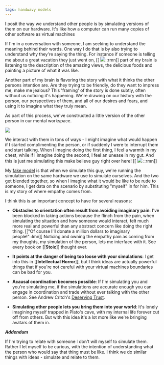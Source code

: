 ```yaml
---
tags: handwavy models
---
```


I posit the way we understand other people is by simulating versions of them on our hardware. It's like how a computer can run many copies of other software as virtual machines

If I'm in a conversation with someone, I am seeking to understand the meaning behind their words. One way I do that is by also trying to understand why they're saying the thing. For instance if someone is telling me about a great vacation they just went on, [[ ![](https://firebasestorage.googleapis.com/v0/b/firescript-577a2.appspot.com/o/imgs%2Fapp%2Fben%2Fq9yL1YjkOm.png?alt=media&token=ad784a33-8ea9-4156-ae96-43b74e864bab)::rmn]] part of my brain is listening to the description of the amazing views, the delicious foods and painting a picture of what it was like.

Another part of my brain is flavoring the story with what it thinks the other persons intention are. Are they trying to be friendly, do they want to impress me, make me jealous? This 'framing' of the story is done subtly, often without us noticing it's happening. We're drawing on our history with the person, our perspectives of them, and all of our desires and fears, and using it to imagine what they truly mean.

As part of this process, we've constructed a little version of the other person in our mental workspace.

![](https://firebasestorage.googleapis.com/v0/b/firescript-577a2.appspot.com/o/imgs%2Fapp%2Fben%2FjXEUDvAS52.png?alt=media&token=6cf88add-cb18-4174-9569-e1f5b40a640d)

We interact with them in tons of ways - I might imagine what would happen if I started complimenting the person, or if suddenly I were to interrupt them and start talking. When I imagine doing the first thing, I feel a warmth in my chest, while if I imagine doing the second, I feel an unease in my gut. And this is just me simulating this make believe guy right over here! [[ ![](https://firebasestorage.googleapis.com/v0/b/firescript-577a2.appspot.com/o/imgs%2Fapp%2Fben%2FsvHtwT6p6X.png?alt=media&token=a2446436-48ef-4fcf-871e-a8079a876d51) ::rmn]]

My [fake model](https://en.wikipedia.org/wiki/All_models_are_wrong) is that when we simulate this guy, we're running the simulation on the same hardware we use to simulate ourselves. And the two get blended together, so when I imagine what it would be like to be rude to someone, I get data on the scenario by substituting "myself" in for him. This is my story of where empathy comes from. 

I think this is an important concept to have for several reasons:

- **Obstacles to orientation often result from avoiding imaginary pain**: I've been blocked in taking actions because the flinch from the pain, when simulating the situation and how someone would interact, felt much more real and powerful than any abstract concern like doing the right thing. [["Of course I'll donate a million dollars to imaginary people!"::lmn]]
Noticing and owning the empathy pain as coming from my thoughts, my simulation of the person, lets me interface with it. See every book on [[**Stoic**]] thought ever.

- **It points at the danger of being too loose with your simulations**: I get into this in [[**Intellectual Horror**]], but I think ideas are actually powerful things that if you're not careful with your virtual machines boundaries can be bad for you. 

- **Acausal coordination becomes possible**: If I'm simulating you and you're simulating me, if the simulations are accurate enough you can engage in coordination and trade without ever talking with the other person. See Andrew Critch's [Deserving Trust](https://archive.vn/UeTWw). 

- **Simulating other people lets you bring them into your world**: It's lonely imagining myself trapped in Plato's cave, with my internal life forever cut off from others. But with this idea it's a lot more like we're bringing avatars of them in.

***Addendum***

If I'm trying to relate with someone I don't will myself to simulate them. Rather I let myself to be curious, with the intention of understanding what the person who would say that thing must be like. I think we do similar things with ideas - simulate and relate to them.
